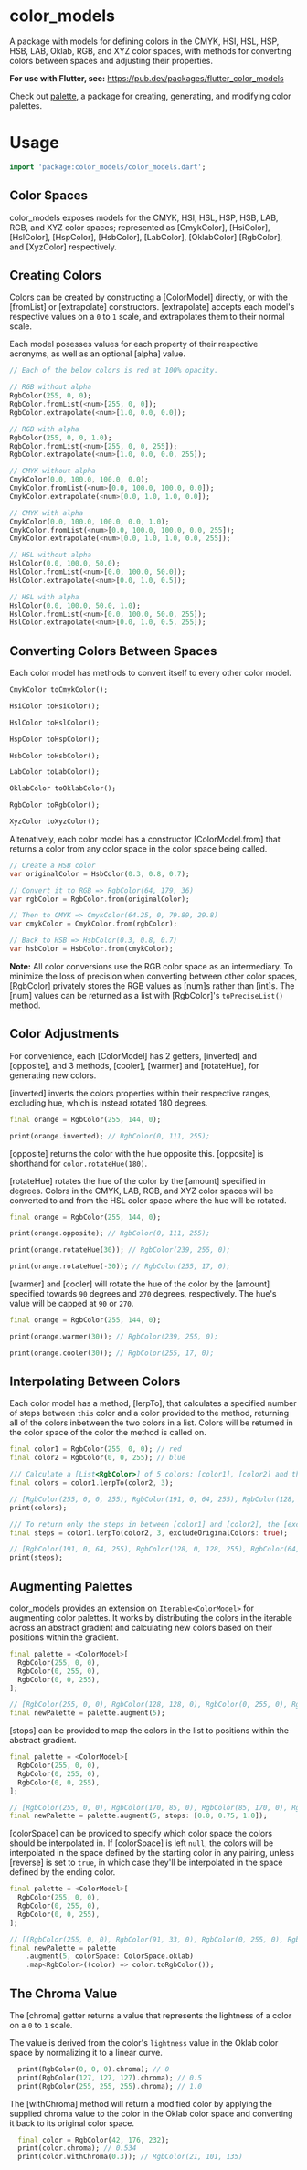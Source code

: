 # color_models

A package with models for defining colors in the CMYK, HSI, HSL, HSP, HSB,
LAB, Oklab, RGB, and XYZ color spaces, with methods for converting colors
between spaces and adjusting their properties.

__For use with Flutter, see:__ https://pub.dev/packages/flutter_color_models

Check out [palette](https://pub.dev/packages/palette), a package for creating,
generating, and modifying color palettes.

# Usage

```dart
import 'package:color_models/color_models.dart';
```

## Color Spaces

color_models exposes models for the CMYK, HSI, HSL, HSP, HSB, LAB, RGB,
and XYZ color spaces; represented as [CmykColor], [HsiColor], [HslColor],
[HspColor], [HsbColor], [LabColor], [OklabColor] [RgbColor], and [XyzColor]
respectively.

## Creating Colors

Colors can be created by constructing a [ColorModel] directly, or with the
[fromList] or [extrapolate] constructors. [extrapolate] accepts each model's
respective values on a `0` to `1` scale, and extrapolates them to their normal
scale.

Each model posesses values for each property of their respective acronyms,
as well as an optional [alpha] value.

```dart
// Each of the below colors is red at 100% opacity.

// RGB without alpha
RgbColor(255, 0, 0);
RgbColor.fromList(<num>[255, 0, 0]);
RgbColor.extrapolate(<num>[1.0, 0.0, 0.0]);

// RGB with alpha
RgbColor(255, 0, 0, 1.0);
RgbColor.fromList(<num>[255, 0, 0, 255]);
RgbColor.extrapolate(<num>[1.0, 0.0, 0.0, 255]);

// CMYK without alpha
CmykColor(0.0, 100.0, 100.0, 0.0);
CmykColor.fromList(<num>[0.0, 100.0, 100.0, 0.0]);
CmykColor.extrapolate(<num>[0.0, 1.0, 1.0, 0.0]);

// CMYK with alpha
CmykColor(0.0, 100.0, 100.0, 0.0, 1.0);
CmykColor.fromList(<num>[0.0, 100.0, 100.0, 0.0, 255]);
CmykColor.extrapolate(<num>[0.0, 1.0, 1.0, 0.0, 255]);

// HSL without alpha
HslColor(0.0, 100.0, 50.0);
HslColor.fromList(<num>[0.0, 100.0, 50.0]);
HslColor.extrapolate(<num>[0.0, 1.0, 0.5]);

// HSL with alpha
HslColor(0.0, 100.0, 50.0, 1.0);
HslColor.fromList(<num>[0.0, 100.0, 50.0, 255]);
HslColor.extrapolate(<num>[0.0, 1.0, 0.5, 255]);
```

## Converting Colors Between Spaces

Each color model has methods to convert itself to every other color model.

```dart
CmykColor toCmykColor();

HsiColor toHsiColor();

HslColor toHslColor();

HspColor toHspColor();

HsbColor toHsbColor();

LabColor toLabColor();

OklabColor toOklabColor();

RgbColor toRgbColor();

XyzColor toXyzColor();
```

Altenatively, each color model has a constructor [ColorModel.from] that returns
a color from any color space in the color space being called.

```dart
// Create a HSB color
var originalColor = HsbColor(0.3, 0.8, 0.7);

// Convert it to RGB => RgbColor(64, 179, 36)
var rgbColor = RgbColor.from(originalColor);

// Then to CMYK => CmykColor(64.25, 0, 79.89, 29.8)
var cmykColor = CmykColor.from(rgbColor);

// Back to HSB => HsbColor(0.3, 0.8, 0.7)
var hsbColor = HsbColor.from(cmykColor);
```

__Note:__ All color conversions use the RGB color space as an
intermediary. To minimize the loss of precision when converting
between other color spaces, [RgbColor] privately stores the RGB
values as [num]s rather than [int]s. The [num] values can be
returned as a list with [RgbColor]'s `toPreciseList()` method.

## Color Adjustments

For convenience, each [ColorModel] has 2 getters, [inverted] and [opposite],
and 3 methods, [cooler], [warmer] and [rotateHue], for generating new colors.

[inverted] inverts the colors properties within their respective ranges,
excluding hue, which is instead rotated 180 degrees.

```dart
final orange = RgbColor(255, 144, 0);

print(orange.inverted); // RgbColor(0, 111, 255);
```

[opposite] returns the color with the hue opposite this. [opposite] is
shorthand for `color.rotateHue(180)`.

[rotateHue] rotates the hue of the color by the [amount] specified in degrees.
Colors in the CMYK, LAB, RGB, and XYZ color spaces will be converted to and from
the HSL color space where the hue will be rotated.

```dart
final orange = RgbColor(255, 144, 0);

print(orange.opposite); // RgbColor(0, 111, 255);

print(orange.rotateHue(30)); // RgbColor(239, 255, 0);

print(orange.rotateHue(-30)); // RgbColor(255, 17, 0);
```

[warmer] and [cooler] will rotate the hue of the color by the [amount] specified
towards `90` degrees and `270` degrees, respectively. The hue's value will be
capped at `90` or `270`.

```dart
final orange = RgbColor(255, 144, 0);

print(orange.warmer(30)); // RgbColor(239, 255, 0);

print(orange.cooler(30)); // RgbColor(255, 17, 0);
```

## Interpolating Between Colors

Each color model has a method, [lerpTo], that calculates a specified number
of steps between `this` color and a color provided to the method, returning all of
the colors inbetween the two colors in a list. Colors will be returned in the color
space of the color the method is called on.

```dart
final color1 = RgbColor(255, 0, 0); // red
final color2 = RgbColor(0, 0, 255); // blue

/// Calculate a [List<RgbColor>] of 5 colors: [color1], [color2] and the 3 steps inbetween.
final colors = color1.lerpTo(color2, 3);

// [RgbColor(255, 0, 0, 255), RgbColor(191, 0, 64, 255), RgbColor(128, 0, 128, 255), RgbColor(64, 0, 191, 255), RgbColor(0, 0, 255, 255)]
print(colors);

/// To return only the steps in between [color1] and [color2], the [excludeOriginalColors] parameter can be set to `true`.
final steps = color1.lerpTo(color2, 3, excludeOriginalColors: true);

// [RgbColor(191, 0, 64, 255), RgbColor(128, 0, 128, 255), RgbColor(64, 0, 191, 255)]
print(steps);
```

## Augmenting Palettes

color_models provides an extension on `Iterable<ColorModel>` for augmenting
color palettes. It works by distributing the colors in the iterable across
an abstract gradient and calculating new colors based on their positions
within the gradient.

```dart
final palette = <ColorModel>[
  RgbColor(255, 0, 0),
  RgbColor(0, 255, 0),
  RgbColor(0, 0, 255),
];

// [RgbColor(255, 0, 0), RgbColor(128, 128, 0), RgbColor(0, 255, 0), RgbColor(0, 128, 128), RgbColor(0, 0, 255)]
final newPalette = palette.augment(5);
```

[stops] can be provided to map the colors in the list to positions within
the abstract gradient.

```dart
final palette = <ColorModel>[
  RgbColor(255, 0, 0),
  RgbColor(0, 255, 0),
  RgbColor(0, 0, 255),
];

// [RgbColor(255, 0, 0), RgbColor(170, 85, 0), RgbColor(85, 170, 0), RgbColor(0, 255, 0), RgbColor(0, 0, 255)]
final newPalette = palette.augment(5, stops: [0.0, 0.75, 1.0]);
```

[colorSpace] can be provided to specify which color space the colors should
be interpolated in. If [colorSpace] is left `null`, the colors will be
interpolated in the space defined by the starting color in any pairing,
unless [reverse] is set to `true`, in which case they'll be interpolated
in the space defined by the ending color.

```dart
final palette = <ColorModel>[
  RgbColor(255, 0, 0),
  RgbColor(0, 255, 0),
  RgbColor(0, 0, 255),
];

// [(RgbColor(255, 0, 0), RgbColor(91, 33, 0), RgbColor(0, 255, 0), RgbColor(0, 34, 59), RgbColor(0, 0, 255))]
final newPalette = palette
    .augment(5, colorSpace: ColorSpace.oklab)
    .map<RgbColor>((color) => color.toRgbColor());
```

## The Chroma Value

The [chroma] getter returns a value that represents the lightness
of a color on a `0` to `1` scale.

The value is derived from the color's `lightness` value in the Oklab
color space by normalizing it to a linear curve.

```dart
  print(RgbColor(0, 0, 0).chroma); // 0
  print(RgbColor(127, 127, 127).chroma); // 0.5
  print(RgbColor(255, 255, 255).chroma); // 1.0
```

The [withChroma] method will return a modified color by applying
the supplied chroma value to the color in the Oklab color space
and converting it back to its original color space.

```dart
  final color = RgbColor(42, 176, 232);
  print(color.chroma); // 0.534
  print(color.withChroma(0.3)); // RgbColor(21, 101, 135)
```
